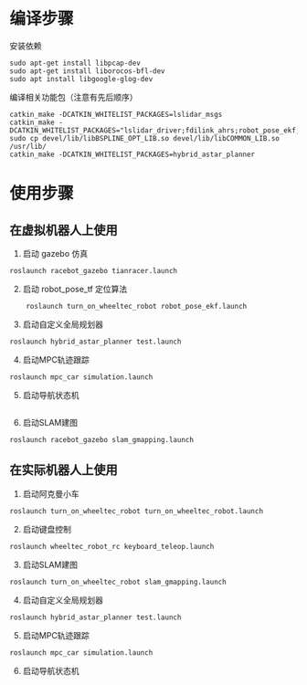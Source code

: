 # 编译步骤

安装依赖

```
sudo apt-get install libpcap-dev
sudo apt-get install liborocos-bfl-dev
sudo apt install libgoogle-glog-dev
```

编译相关功能包（注意有先后顺序）

```
catkin_make -DCATKIN_WHITELIST_PACKAGES=lslidar_msgs
catkin_make -DCATKIN_WHITELIST_PACKAGES="lslidar_driver;fdilink_ahrs;robot_pose_ekf;turn_on_wheeltec_robot;wheeltec_robot_rc;common;bspline_opt;jie_ware;mpc_car"
sudo cp devel/lib/libBSPLINE_OPT_LIB.so devel/lib/libCOMMON_LIB.so /usr/lib/
catkin_make -DCATKIN_WHITELIST_PACKAGES=hybrid_astar_planner
```


# 使用步骤

## 在虚拟机器人上使用

1. 启动 gazebo 仿真

```
roslaunch racebot_gazebo tianracer.launch
```

2. 启动 robot_pose_tf 定位算法

```
	roslaunch turn_on_wheeltec_robot robot_pose_ekf.launch
```

3. 启动自定义全局规划器

```
roslaunch hybrid_astar_planner test.launch
```

4. 启动MPC轨迹跟踪

```
roslaunch mpc_car simulation.launch
```

5. 启动导航状态机

```

```

6. 启动SLAM建图

```
roslaunch racebot_gazebo slam_gmapping.launch
```


## 在实际机器人上使用

1. 启动阿克曼小车

```
roslaunch turn_on_wheeltec_robot turn_on_wheeltec_robot.launch
```

2. 启动键盘控制

```
roslaunch wheeltec_robot_rc keyboard_teleop.launch
```

3. 启动SLAM建图

```
roslaunch turn_on_wheeltec_robot slam_gmapping.launch
```

4. 启动自定义全局规划器

```
roslaunch hybrid_astar_planner test.launch
```

5. 启动MPC轨迹跟踪

```
roslaunch mpc_car simulation.launch
```

6. 启动导航状态机

```

```
